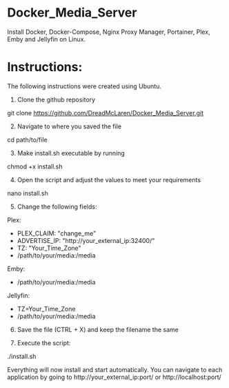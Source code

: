 # Docker_Media_Server
Install Docker, Docker-Compose, Nginx Proxy Manager, Portainer, Plex, Emby and Jellyfin on Linux.

# Instructions:

The following instructions were created using Ubuntu.

1. Clone the github repository

git clone https://github.com/DreadMcLaren/Docker_Media_Server.git

2. Navigate to where you saved the file

cd path/to/file

3. Make install.sh executable by running

chmod +x install.sh

4. Open the script and adjust the values to meet your requirements

nano install.sh

5. Change the following fields:

Plex:
- PLEX_CLAIM: "change_me"
- ADVERTISE_IP: "http://your_external_ip:32400/"
- TZ: "Your_Time_Zone"
- /path/to/your/media:/media

Emby:
- /path/to/your/media:/media

Jellyfin:
- TZ=Your_Time_Zone
- /path/to/your/media:/media

6. Save the file (CTRL + X) and keep the filename the same

7. Execute the script:

./install.sh

Everything will now install and start automatically. You can navigate to each application by going to http://your_external_ip:port/ or http://localhost:port/
